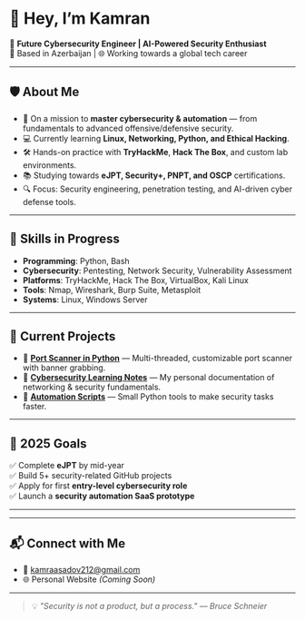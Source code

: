 # 👋 Hey, I’m Kamran  

🚀 **Future Cybersecurity Engineer | AI-Powered Security Enthusiast**  
📍 Based in Azerbaijan | 🌐 Working towards a global tech career  

---

## 🛡 About Me  
- 🎯 On a mission to **master cybersecurity & automation** — from fundamentals to advanced offensive/defensive security.  
- 💻 Currently learning **Linux, Networking, Python, and Ethical Hacking**.  
- 🛠 Hands-on practice with **TryHackMe**, **Hack The Box**, and custom lab environments.  
- 📚 Studying towards **eJPT, Security+, PNPT, and OSCP** certifications.  
- 🔍 Focus: Security engineering, penetration testing, and AI-driven cyber defense tools.  

---

## 🧠 Skills in Progress  
- **Programming**: Python, Bash  
- **Cybersecurity**: Pentesting, Network Security, Vulnerability Assessment  
- **Platforms**: TryHackMe, Hack The Box, VirtualBox, Kali Linux  
- **Tools**: Nmap, Wireshark, Burp Suite, Metasploit  
- **Systems**: Linux, Windows Server  

---

## 📌 Current Projects  
- 🔹 **[Port Scanner in Python](#)** — Multi-threaded, customizable port scanner with banner grabbing.  
- 🔹 **[Cybersecurity Learning Notes](#)** — My personal documentation of networking & security fundamentals.  
- 🔹 **[Automation Scripts](#)** — Small Python tools to make security tasks faster.  

---

## 🎯 2025 Goals  
✅ Complete **eJPT** by mid-year  
✅ Build 5+ security-related GitHub projects  
✅ Apply for first **entry-level cybersecurity role**  
✅ Launch a **security automation SaaS prototype**  

---  
---

## 📬 Connect with Me  
- 📧 kamraasadov212@gmail.com  
- 🌐 Personal Website *(Coming Soon)*  

---

> 💡 *"Security is not a product, but a process." — Bruce Schneier*  
